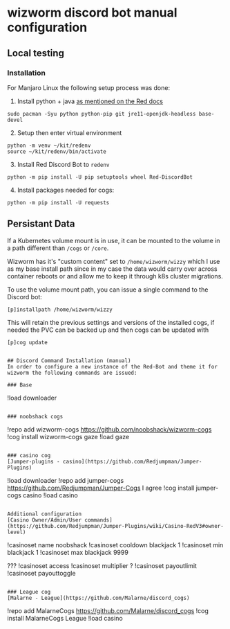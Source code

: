 # wizworm discord bot manual configuration

## Local testing
### Installation
For Manjaro Linux the following setup process was done:
1. Install python + java [as mentioned on the Red docs](https://docs.discord.red/en/stable/install_linux_mac.html#arch-linux)
```
sudo pacman -Syu python python-pip git jre11-openjdk-headless base-devel
```

2. Setup then enter virtual environment
```
python -m venv ~/kit/redenv
source ~/kit/redenv/bin/activate
```

3. Install Red Discord Bot to `redenv`
```
python -m pip install -U pip setuptools wheel Red-DiscordBot
```

4. Install packages needed for cogs:
```
python -m pip install -U requests
```

## Persistant Data
If a Kubernetes volume mount is in use, it can be mounted to the volume in a path different than `/cogs` or `/core`.

Wizworm has it's "custom content" set to `/home/wizworm/wizzy` which I use as my base install path since in my case the data would carry over across container reboots or
and allow me to keep it through k8s cluster migrations.

To use the volume mount path, you can issue a single command to the Discord bot:
```
[p]installpath /home/wizworm/wizzy
```

This will retain the previous settings and versions of the installed cogs, if needed the PVC can be backed up and then cogs can be updated with
```
[p]cog update


## Discord Command Installation (manual)
In order to configure a new instance of the Red-Bot and theme it for wizworm the following commands are issued:

### Base
```
!load downloader
```

### noobshack cogs
```
!repo add wizworm-cogs https://github.com/noobshack/wizworm-cogs
!cog install wizworm-cogs gaze
!load gaze
```

### casino cog
[Jumper-plugins - casino](https://github.com/Redjumpman/Jumper-Plugins)
```
!load downloader
!repo add jumper-cogs https://github.com/Redjumpman/Jumper-Cogs
I agree
!cog install jumper-cogs casino
!load casino
```

Additional configuration
[Casino Owner/Admin/User commands](https://github.com/Redjumpman/Jumper-Plugins/wiki/Casino-RedV3#owner-level)

```
!casinoset name noobshack
!casinoset cooldown blackjack 1	
!casinoset min blackjack 1
!casinoset max blackjack 9999

???
!casinoset access <game> <access>
!casinoset multiplier ?
!casinoset payoutlimit <limit>
!casinoset payouttoggle
```

### League cog
[Malarne - League](https://github.com/Malarne/discord_cogs)
```
!repo add MalarneCogs https://github.com/Malarne/discord_cogs
!cog install MalarneCogs League
!load casino
```
